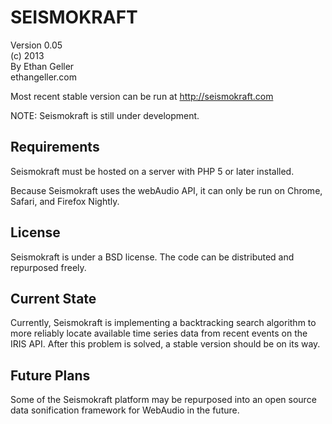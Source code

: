 
SEISMOKRAFT
===========

Version 0.05  
(c) 2013  
By Ethan Geller  
ethangeller.com 

Most recent stable version can be run at http://seismokraft.com 

NOTE: Seismokraft is still under development.

Requirements
------------
Seismokraft must be hosted on a server with PHP 5 or later installed.

Because Seismokraft uses the webAudio API, it can only be run on Chrome, Safari, and Firefox Nightly.

License
-------
Seismokraft is under a BSD license. The code can be distributed and repurposed freely.

Current State
--------------
Currently, Seismokraft is implementing a backtracking search algorithm to more reliably locate available time series data from recent events on the IRIS API. After this problem is solved, a stable version should be on its way.

Future Plans
-------------
Some of the Seismokraft platform may be repurposed into an open source data sonification framework for WebAudio in the future.